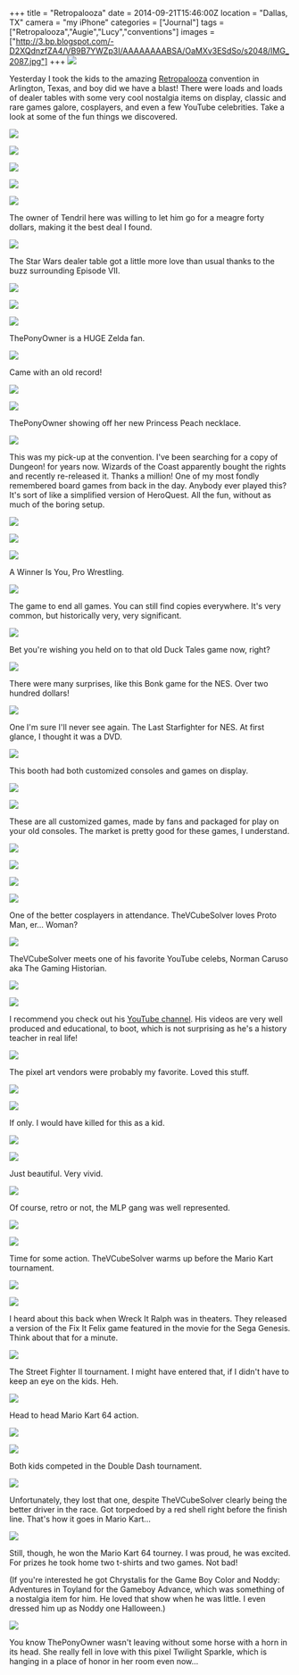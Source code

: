 +++
title = "Retropalooza"
date = 2014-09-21T15:46:00Z
location = "Dallas, TX"
camera = "my iPhone"
categories = ["Journal"]
tags = ["Retropalooza","Augie","Lucy","conventions"]
images = ["http://3.bp.blogspot.com/-D2XQdnzfZA4/VB9B7YWZp3I/AAAAAAAABSA/OaMXv3ESdSo/s2048/IMG_2087.jpg"]
+++
![](http://3.bp.blogspot.com/-D2XQdnzfZA4/VB9B7YWZp3I/AAAAAAAABSA/OaMXv3ESdSo/s2048/IMG_2087.jpg)

Yesterday I took the kids to the amazing [Retropalooza](http://retropalooza.net/) convention in Arlington, Texas, and boy did we have a blast! There were loads and loads of dealer tables with some very cool nostalgia items on display, classic and rare games galore, cosplayers, and even a few YouTube celebrities. Take a look at some of the fun things we discovered.

<!--more-->

![](http://1.bp.blogspot.com/-HXASCWmwrns/VB9B7RlqdcI/AAAAAAAABR8/r7Jn3iva_8o/s2048/IMG_2088.jpg)

![](http://1.bp.blogspot.com/-TyzzeIJDe0Q/VB9B7lLowiI/AAAAAAAABSE/J5HlU6UfKBs/s2048/IMG_2089.jpg)

![](http://3.bp.blogspot.com/-5-4Vs9IyGNk/VB9B8NRBnlI/AAAAAAAABSM/z14XMhitMHY/s2048/IMG_2092.jpg)

![](http://3.bp.blogspot.com/-C5PxN3KtlCg/VB9CLd0k-hI/AAAAAAAABWY/T5803efuUfE/s2048/IMG_2175.jpg)

![](http://3.bp.blogspot.com/-dKgT0klCLFw/VB9CLB-eZUI/AAAAAAAABWU/KoL60K9HPqE/s2048/IMG_2172.JPG)

The owner of Tendril here was willing to let him go for a meagre forty dollars, making it the best deal I found.

![](http://2.bp.blogspot.com/-sWn_DFZn2tQ/VB9B9b4cd2I/AAAAAAAABSc/3Jq7addHOT8/s2048/IMG_2097.jpg)

The Star Wars dealer table got a little more love than usual thanks to the buzz surrounding Episode VII.

![](http://4.bp.blogspot.com/-CEmuvPxxSms/VB9B_fx2plI/AAAAAAAABTU/laoj62KyRPg/s2048/IMG_2108.JPG)

![](http://2.bp.blogspot.com/-795g_9-tShE/VB9B_q_h_HI/AAAAAAAABTM/HLCZUXZcwY4/s2048/IMG_2109.JPG)

![](http://3.bp.blogspot.com/-Dlw8CDRJ-cg/VB9B7-aWCXI/AAAAAAAABSI/pN7CPkkprW4/s2048/IMG_2090.jpg)

ThePonyOwner is a HUGE Zelda fan.

![](http://2.bp.blogspot.com/-Zefy2bOcdwk/VB9CBKPkYbI/AAAAAAAABT0/6UsH8jMLLNU/s2048/IMG_2114.JPG)

Came with an old record!

![](http://2.bp.blogspot.com/-1qfJMcs3v7M/VB9B8tLO2FI/AAAAAAAABSU/IqphpXucSUY/s2048/IMG_2095.jpg)

![](http://1.bp.blogspot.com/-vBgZ93wJ-E4/VB9B9XqVd1I/AAAAAAAABSs/-ApAInJTpZM/s2048/IMG_2096.JPG)

ThePonyOwner showing off her new Princess Peach necklace.

![](http://1.bp.blogspot.com/-jE5iNQ7FICY/VB9CHoBRyMI/AAAAAAAABVc/o4BKXjvNCSQ/s2048/IMG_2141.JPG)

This was my pick-up at the convention. I've been searching for a copy of Dungeon! for years now. Wizards of the Coast apparently bought the rights and recently re-released it. Thanks a million! One of my most fondly remembered board games from back in the day. Anybody ever played this? It's sort of like a simplified version of HeroQuest. All the fun, without as much of the boring setup.

![](http://1.bp.blogspot.com/-jGQDirJenIc/VB9B9hgmZII/AAAAAAAABSk/EuY1iIJKrc8/s2048/IMG_2098.JPG)

![](http://3.bp.blogspot.com/-CnkTt8GIcE4/VB9CATqM8rI/AAAAAAAABTc/jkRFnb21uYc/s2048/IMG_2112.jpg)

![](http://3.bp.blogspot.com/-A7KZ43caW3Y/VB9CA9Y_PuI/AAAAAAAABTk/SQj66XP0ejM/s2048/IMG_2113.JPG)

A Winner Is You, Pro Wrestling.

![](http://2.bp.blogspot.com/-kg8BWScCMOY/VB9CLSueViI/AAAAAAAABWs/rD_idaWQ1Qo/s2048/IMG_2173.jpg)

The game to end all games. You can still find copies everywhere. It's very common, but historically very, very significant.

![](http://2.bp.blogspot.com/-iuOLyPwFwL8/VB9B-bRRdkI/AAAAAAAABS0/8R8jCFlwJo0/s2048/IMG_2105.jpg)

Bet you're wishing you held on to that old Duck Tales game now, right?

![](http://4.bp.blogspot.com/--8gur6sB4fM/VB9B-zU0dOI/AAAAAAAABS8/KYVruxLGnCw/s2048/IMG_2107.jpg)

There were many surprises, like this Bonk game for the NES. Over two hundred dollars!

![](http://3.bp.blogspot.com/-QH59WX1PGzQ/VB9CAEM8HuI/AAAAAAAABTY/p-e_EAWEQLs/s2048/IMG_2111.JPG)

One I'm sure I'll never see again. The Last Starfighter for NES. At first glance, I thought it was a DVD.

![](http://4.bp.blogspot.com/-Mbw7xcAJrR8/VB9CEXs4yuI/AAAAAAAABUk/rTm377xqcTE/s2048/IMG_2130.jpg)

This booth had both customized consoles and games on display.

![](http://3.bp.blogspot.com/-ytiW5MOEdI4/VB9CE4fqTKI/AAAAAAAABUw/WYUdft6oOQg/s2048/IMG_2131.jpg)

![](http://4.bp.blogspot.com/-1ubteIWiAZE/VB9CFXt4X4I/AAAAAAAABU4/YN-JM7efdCY/s2048/IMG_2132.JPG)

These are all customized games, made by fans and packaged for play on your old consoles. The market is pretty good for these games, I understand.

![](http://3.bp.blogspot.com/-TT16h_VsVec/VB9CF6ZXd-I/AAAAAAAABVI/0qgZ38RkbsM/s2048/IMG_2133.JPG)

![](http://1.bp.blogspot.com/-HUoz8x8WTPQ/VB9CGMC_T_I/AAAAAAAABVM/1NyOYfxldS0/s2048/IMG_2134.jpg)

![](http://2.bp.blogspot.com/-KzvuSK7s_So/VB9CEPWtytI/AAAAAAAABUg/eb03dIn4c5A/s2048/IMG_2129.JPG)

![](http://4.bp.blogspot.com/-CLvQji_8wCI/VB9B6ZdBe8I/AAAAAAAABR0/c6ULBfsm0RU/s2048/DSC02124.jpg)

One of the better cosplayers in attendance. TheVCubeSolver loves Proto Man, er… Woman?

![](http://4.bp.blogspot.com/-K-f03Y42Jw8/VB9B6VCaTcI/AAAAAAAABRw/aK5Fjpg7j_k/s2048/DSC02119.jpg)

TheVCubeSolver meets one of his favorite YouTube celebs, Norman Caruso aka The Gaming Historian.

![](http://4.bp.blogspot.com/-15ezjDpKbnw/VB9B6ZsBSYI/AAAAAAAABR4/iydZZt5E2wE/s2048/DSC02121.jpg)

![](http://2.bp.blogspot.com/-0dt7gETHeX8/VB9B-HJ6JeI/AAAAAAAABTE/lD97GvROEbA/s2048/IMG_2104.JPG)

I recommend you check out his [YouTube channel](https://www.youtube.com/user/mcfrosticles/). His videos are very well produced and educational, to boot, which is not surprising as he's a history teacher in real life!

![](http://1.bp.blogspot.com/-4l_6w8nPj84/VB9CBtb3AEI/AAAAAAAABTs/5IjFTPCgJTI/s2048/IMG_2116.JPG)

The pixel art vendors were probably my favorite. Loved this stuff.

![](http://3.bp.blogspot.com/-VesdmURcx8A/VB9CCG0UblI/AAAAAAAABT8/YYLwTZ-BjVg/s2048/IMG_2118.JPG)

![](http://1.bp.blogspot.com/-h-l2zTDGGBw/VB9CCZ8TkwI/AAAAAAAABUM/3SM_2B2pXD8/s2048/IMG_2119.JPG)

If only. I would have killed for this as a kid.

![](http://3.bp.blogspot.com/-vT0643E9N48/VB9CCv4ke_I/AAAAAAAABUE/QvqEi7pg0R4/s2048/IMG_2120.JPG)

![](http://3.bp.blogspot.com/-QQ2AFV-8KRI/VB9CDOgWIPI/AAAAAAAABUQ/ICbHJhJhaik/s2048/IMG_2122.JPG)

Just beautiful. Very vivid.

![](http://4.bp.blogspot.com/-dfLYPbG2BdY/VB9CDp3BwYI/AAAAAAAABUU/qAw2GgBiAMQ/s2048/IMG_2126.JPG)

Of course, retro or not, the MLP gang was well represented.

![](http://3.bp.blogspot.com/-lU1qurTWvKA/VB9CEJqXRQI/AAAAAAAABVQ/-eMU5Rle1Bo/s2048/IMG_2127.JPG)

![](http://4.bp.blogspot.com/-1kTGupbRgNc/VB9B8uOVEaI/AAAAAAAABSQ/uaVx_DNkPYU/s2048/IMG_2094.JPG)

Time for some action. TheVCubeSolver warms up before the Mario Kart tournament.

![](http://3.bp.blogspot.com/-Tm9C32C9J0g/VB9CHKsy19I/AAAAAAAABVg/bHTmaLm9b14/s2048/IMG_2136.JPG)

![](http://3.bp.blogspot.com/-30V63ZXsQb4/VB9CIgOMBhI/AAAAAAAABV0/AZ6436aIFOs/s2048/IMG_2154.JPG)

I heard about this back when Wreck It Ralph was in theaters. They released a version of the Fix It Felix game featured in the movie for the Sega Genesis. Think about that for a minute.

![](http://3.bp.blogspot.com/-n6SnZVF6BM0/VB9CHUgVBxI/AAAAAAAABVY/3_is_jsrufg/s2048/IMG_2137.JPG)

The Street Fighter II tournament. I might have entered that, if I didn't have to keep an eye on the kids. Heh.

![](http://3.bp.blogspot.com/-Wfd6WOlIa4U/VB9CIVMNpWI/AAAAAAAABWE/Wh1mpgTKPYo/s2048/IMG_2147.JPG)

Head to head Mario Kart 64 action.

![](http://1.bp.blogspot.com/-Bt49VgEb8fs/VB9CIYaWctI/AAAAAAAABVw/tNCkBqo7Zr0/s2048/IMG_2152.JPG)

![](http://1.bp.blogspot.com/-IXQ_4RQP9g4/VB9CJx4o_KI/AAAAAAAABWQ/fkZ3m59cb_k/s2048/IMG_2161.JPG)

Both kids competed in the Double Dash tournament.

![](http://4.bp.blogspot.com/-4vhYqVLIgXE/VB9CKVjuuJI/AAAAAAAABWM/BbDpfvG9Qko/s2048/IMG_2166.JPG)

Unfortunately, they lost that one, despite TheVCubeSolver clearly being the better driver in the race. Got torpedoed by a red shell right before the finish line. That's how it goes in Mario Kart…

![](http://3.bp.blogspot.com/-_T-1dJJWHVo/VB9CJf526TI/AAAAAAAABV8/omFihDfFE6U/s2048/IMG_2156.jpg)

Still, though, he won the Mario Kart 64 tourney. I was proud, he was excited. For prizes he took home two t-shirts and two games. Not bad!

(If you're interested he got Chrystalis for the Game Boy Color and Noddy: Adventures in Toyland for the Gameboy Advance, which was something of a nostalgia item for him. He loved that show when he was little. I even dressed him up as Noddy one Halloween.)

![](http://1.bp.blogspot.com/-NbEzgR3HDgs/VB9CoBzh8mI/AAAAAAAABXI/BsqgCKPepuI/s2048/IMG_2177.JPG)

You know ThePonyOwner wasn't leaving without some horse with a horn in its head. She really fell in love with this pixel Twilight Sparkle, which is hanging in a place of honor in her room even now…

